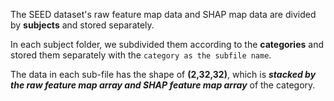 The SEED dataset's raw feature map data and SHAP map data are divided by **subjects** and stored separately. 

In each subject folder, we subdivided them according to the **categories** and stored them separately with the `category as the subfile name`.


The data in each sub-file has the shape of **(2,32,32)**, which is ***stacked by the raw feature map array and SHAP feature map array*** of the category.
